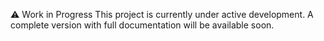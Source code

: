 ⚠️ Work in Progress
This project is currently under active development. A complete version with full documentation will be available soon.
